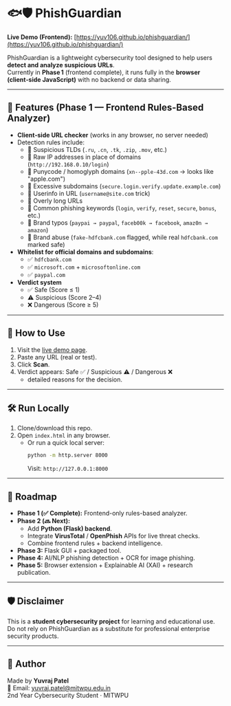 # 🐟🛡️ PhishGuardian

**Live Demo (Frontend):** [https://yuv106.github.io/phishguardian/](https://yuv106.github.io/phishguardian/)  

PhishGuardian is a lightweight cybersecurity tool designed to help users **detect and analyze suspicious URLs**.  
Currently in **Phase 1** (frontend complete), it runs fully in the **browser (client‑side JavaScript)** with no backend or data sharing.  

---

## 🔎 Features (Phase 1 — Frontend Rules-Based Analyzer)

- **Client‑side URL checker** (works in any browser, no server needed)
- Detection rules include:
  - 🚩 Suspicious TLDs (`.ru`, `.cn`, `.tk`, `.zip`, `.mov`, etc.)
  - 🚩 Raw IP addresses in place of domains (`http://192.168.0.10/login`)
  - 🚩 Punycode / homoglyph domains (`xn--pple-43d.com` → looks like "apple.com")
  - 🚩 Excessive subdomains (`secure.login.verify.update.example.com`)
  - 🚩 Userinfo in URL (`username@site.com` trick)
  - 🚩 Overly long URLs
  - 🚩 Common phishing keywords (`login`, `verify`, `reset`, `secure`, `bonus`, etc.)
  - 🚩 Brand typos (`paypai → paypal`, `faceb00k → facebook`, `amaz0n → amazon`)
  - 🚩 Brand abuse (`fake-hdfcbank.com` flagged, while real `hdfcbank.com` marked safe)
- **Whitelist for official domains and subdomains**:
  - ✅ `hdfcbank.com`  
  - ✅ `microsoft.com` + `microsoftonline.com`  
  - ✅ `paypal.com`  
- **Verdict system**
  - ✅ Safe (Score ≤ 1)  
  - ⚠️ Suspicious (Score 2–4)  
  - ❌ Dangerous (Score ≥ 5)  

---

## 🚀 How to Use

1. Visit the [live demo page](https://yuv106.github.io/phishguardian/).
2. Paste any URL (real or test).
3. Click **Scan**.
4. Verdict appears: Safe ✅ / Suspicious ⚠️ / Dangerous ❌  
   + detailed reasons for the decision.  

---

## 🛠 Run Locally

1. Clone/download this repo.  
2. Open `index.html` in any browser.  
   - Or run a quick local server:  
     ```bash
     python -m http.server 8000
     ```  
     Visit: `http://127.0.0.1:8000`

---

## 📌 Roadmap  

- **Phase 1 (✅ Complete):** Frontend-only rules-based analyzer.  
- **Phase 2 (🔜 Next):**  
  - Add **Python (Flask) backend**.  
  - Integrate **VirusTotal** / **OpenPhish** APIs for live threat checks.  
  - Combine frontend rules + backend intelligence.  
- **Phase 3:** Flask GUI + packaged tool.  
- **Phase 4:** AI/NLP phishing detection + OCR for image phishing.  
- **Phase 5:** Browser extension + Explainable AI (XAI) + research publication.  

---

## 🛡️ Disclaimer
This is a **student cybersecurity project** for learning and educational use.  
Do not rely on PhishGuardian as a substitute for professional enterprise security products.  

---

## 👤 Author
Made by **Yuvraj Patel**  
📧 Email: [yuvraj.patel@mitwpu.edu.in](mailto:yuvraj.patel@mitwpu.edu.in)  
2nd Year Cybersecurity Student · MITWPU  
